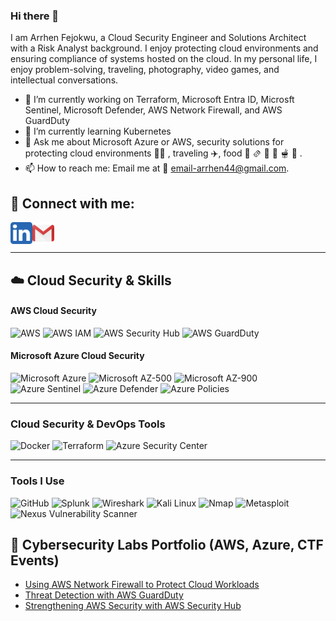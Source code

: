 ### Hi there 👋


I am Arrhen Fejokwu, a Cloud Security Engineer and Solutions Architect with a Risk Analyst background. I enjoy protecting cloud environments and ensuring compliance of systems hosted on the cloud. In my personal life, I enjoy problem-solving, traveling, photography, video games, and intellectual conversations.

- 🔐 I’m currently working on Terraform, Microsoft Entra ID, Microsft Sentinel, Microsoft Defender, AWS Network Firewall, and AWS GuardDuty 
- 🌱 I’m currently learning Kubernetes
- 💬 Ask me about Microsoft Azure or AWS, security solutions for protecting cloud environments 👩‍💻 , traveling ✈️, food 🌯 🫔 🥗 🥘 🫕 🥫 .
- 📫 How to reach me: Email me at 📱 email-arrhen44@gmail.com.

## 🤝 Connect with me:

<a href="https://www.linkedin.com/in/arrhen-fejokwu-ab45a6143/"><img align="left" src="https://raw.githubusercontent.com/deepajarout/deepajarout/main/5296501_linkedin_network_linkedin logo_icon.png" alt="deepa Jarout | LinkedIn" width="35px"/></a>

<a href="mailto:arrhen44@gmail.com"><img align="left" src="https://raw.githubusercontent.com/deepajarout/deepajarout/main/2993691_brand_brands_gmail_logo_logos_icon.png" alt="deepa jarout | Gmail" width="35px"/></a>

</br>
</br>


---

## ☁️ **Cloud Security & Skills**  
#### **AWS Cloud Security**  
![AWS](https://img.shields.io/badge/AWS-Cloud%20Security-orange?logo=amazonaws) ![AWS IAM](https://img.shields.io/badge/AWS%20IAM-Identity%20%26%20Access%20Management-yellow?logo=amazonaws) ![AWS Security Hub](https://img.shields.io/badge/AWS%20Security%20Hub-Cloud%20Security-orange?logo=amazonaws) ![AWS GuardDuty](https://img.shields.io/badge/AWS%20GuardDuty-Threat%20Detection-red?logo=amazonaws)  

#### **Microsoft Azure Cloud Security**  
![Microsoft Azure](https://img.shields.io/badge/Microsoft%20Azure-Cloud%20Security-blue?logo=microsoftazure)  ![Microsoft AZ-500](https://img.shields.io/badge/Microsoft%20AZ--500-Security%20Engineer%20Expert-blue?logo=microsoftazure)  ![Microsoft AZ-900](https://img.shields.io/badge/Microsoft%20AZ--900-Fundamentals-blue?logo=microsoftazure)  ![Azure Sentinel](https://img.shields.io/badge/Azure%20Sentinel-Security%20Analytics-blue?logo=microsoftazure)  ![Azure Defender](https://img.shields.io/badge/Azure%20Defender-Cloud%20Protection-blue?logo=microsoftazure)  ![Azure Policies](https://img.shields.io/badge/Azure%20Policies-Governance%20%26%20Compliance-blue?logo=microsoftazure)  

---

### **Cloud Security & DevOps Tools**  
![Docker](https://img.shields.io/badge/Docker-Containerization-blue?logo=docker)  ![Terraform](https://img.shields.io/badge/Terraform-Infrastructure%20as%20Code-purple?logo=terraform)  ![Azure Security Center](https://img.shields.io/badge/Azure%20Security%20Center-Cloud%20Protection-blue?logo=microsoftazure)  

---

### **Tools I Use**  
![GitHub](https://img.shields.io/badge/GitHub-Version%20Control-black?logo=github)  ![Splunk](https://img.shields.io/badge/Splunk-SIEM-green?logo=splunk)  ![Wireshark](https://img.shields.io/badge/Wireshark-Network%20Analysis-blue?logo=wireshark)  ![Kali Linux](https://img.shields.io/badge/Kali%20Linux-Penetration%20Testing-blue?logo=kalilinux)  ![Nmap](https://img.shields.io/badge/Nmap-Network%20Scanning-green?logo=nmap)  ![Metasploit](https://img.shields.io/badge/Metasploit-Penetration%20Testing-red?logo=metasploit)  ![Nexus Vulnerability Scanner](https://img.shields.io/badge/Nexus%20Vulnerability%20Scanner-Security-orange?logo=sonatype)  


## 📝 Cybersecurity Labs Portfolio (AWS, Azure, CTF Events)

- [Using AWS Network Firewall to Protect Cloud Workloads](https://arrhenfejokwucybersecurityportfolio.us/?p=70)
- [Threat Detection with AWS GuardDuty](https://arrhenfejokwucybersecurityportfolio.us/?p=66)
- [Strengthening AWS Security with AWS Security Hub](https://arrhenfejokwucybersecurityportfolio.us/?p=60)


